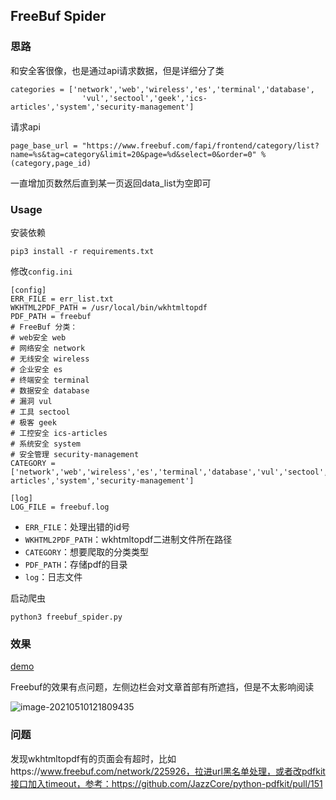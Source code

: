 ## FreeBuf Spider

### 思路

和安全客很像，也是通过api请求数据，但是详细分了类

```
categories = ['network','web','wireless','es','terminal','database',
                'vul','sectool','geek','ics-articles','system','security-management']
```

请求api

```
page_base_url = "https://www.freebuf.com/fapi/frontend/category/list?name=%s&tag=category&limit=20&page=%d&select=0&order=0" % (category,page_id)
```

一直增加页数然后直到某一页返回data_list为空即可

### Usage

安装依赖

```
pip3 install -r requirements.txt
```

修改`config.ini`

```
[config]
ERR_FILE = err_list.txt
WKHTML2PDF_PATH = /usr/local/bin/wkhtmltopdf
PDF_PATH = freebuf
# FreeBuf 分类：
# web安全 web
# 网络安全 network
# 无线安全 wireless
# 企业安全 es
# 终端安全 terminal
# 数据安全 database
# 漏洞 vul
# 工具 sectool
# 极客 geek
# 工控安全 ics-articles
# 系统安全 system
# 安全管理 security-management
CATEGORY = ['network','web','wireless','es','terminal','database','vul','sectool','geek','ics-articles','system','security-management']

[log]
LOG_FILE = freebuf.log
```

- `ERR_FILE`：处理出错的id号
- `WKHTML2PDF_PATH`：wkhtmltopdf二进制文件所在路径
- `CATEGORY`：想要爬取的分类类型
- `PDF_PATH`：存储pdf的目录
- `log`：日志文件

启动爬虫

```
python3 freebuf_spider.py
```



### 效果

[demo](https://github.com/ycdxsb/Security_Articles/tree/main/FreeBuf/demo.pdf)

Freebuf的效果有点问题，左侧边栏会对文章首部有所遮挡，但是不太影响阅读

![image-20210510121809435](https://ycdxsb-1257345996.cos.ap-beijing.myqcloud.com/blog/2021-10-05-image-20210510121809435.png)



### 问题

发现wkhtmltopdf有的页面会有超时，比如https://www.freebuf.com/network/225926，拉进url黑名单处理，或者改pdfkit接口加入timeout，参考：https://github.com/JazzCore/python-pdfkit/pull/151